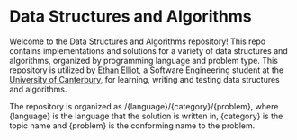 # Data Structures and Algorithms

Welcome to the Data Structures and Algorithms repository! This repo contains implementations and solutions for a variety of data structures and algorithms, organized by programming language and problem type. This repository is utilized by [Ethan Elliot](https://github.com/EthanElliot), a Software Engineering student at the [University of Canterbury](https://www.canterbury.ac.nz/), for learning, writing and testing data structures and algorithms.

The repository is organized as /{language}/{category}/{problem}, where {language} is the language that the solution is written in, {category} is the topic name and {problem} is the conforming name to the problem.
